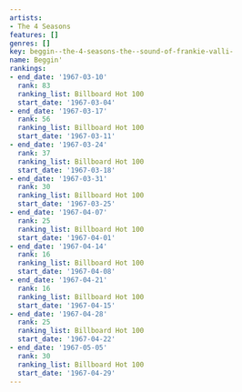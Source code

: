 ```yaml
---
artists:
- The 4 Seasons
features: []
genres: []
key: beggin--the-4-seasons-the--sound-of-frankie-valli-
name: Beggin'
rankings:
- end_date: '1967-03-10'
  rank: 83
  ranking_list: Billboard Hot 100
  start_date: '1967-03-04'
- end_date: '1967-03-17'
  rank: 56
  ranking_list: Billboard Hot 100
  start_date: '1967-03-11'
- end_date: '1967-03-24'
  rank: 37
  ranking_list: Billboard Hot 100
  start_date: '1967-03-18'
- end_date: '1967-03-31'
  rank: 30
  ranking_list: Billboard Hot 100
  start_date: '1967-03-25'
- end_date: '1967-04-07'
  rank: 25
  ranking_list: Billboard Hot 100
  start_date: '1967-04-01'
- end_date: '1967-04-14'
  rank: 16
  ranking_list: Billboard Hot 100
  start_date: '1967-04-08'
- end_date: '1967-04-21'
  rank: 16
  ranking_list: Billboard Hot 100
  start_date: '1967-04-15'
- end_date: '1967-04-28'
  rank: 25
  ranking_list: Billboard Hot 100
  start_date: '1967-04-22'
- end_date: '1967-05-05'
  rank: 30
  ranking_list: Billboard Hot 100
  start_date: '1967-04-29'
---
```


